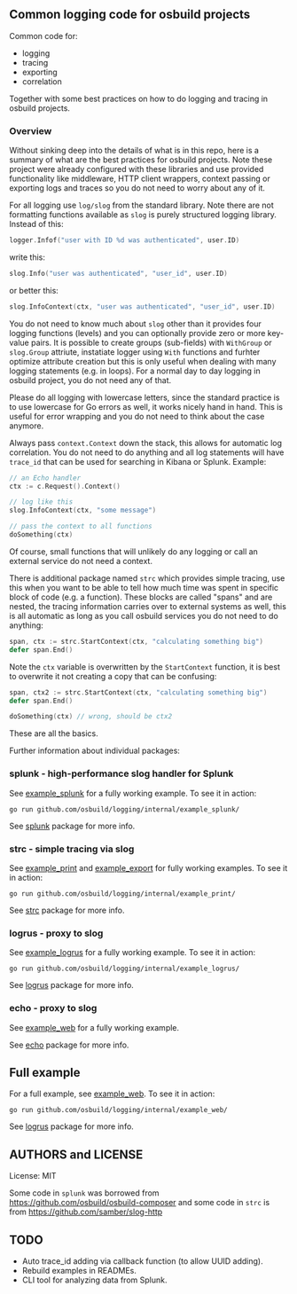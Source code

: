 ## Common logging code for osbuild projects

Common code for:

* logging
* tracing
* exporting
* correlation

Together with some best practices on how to do logging and tracing in osbuild projects.

### Overview

Without sinking deep into the details of what is in this repo, here is a summary of what are the best practices for osbuild projects. Note these project were already configured with these libraries and use provided functionality like middleware, HTTP client wrappers, context passing or exporting logs and traces so you do not need to worry about any of it.

For all logging use `log/slog` from the standard library. Note there are not formatting functions available as `slog` is purely structured logging library. Instead of this:

```go
logger.Infof("user with ID %d was authenticated", user.ID)
```

write this:

```go
slog.Info("user was authenticated", "user_id", user.ID)
```

or better this:

```go
slog.InfoContext(ctx, "user was authenticated", "user_id", user.ID)
```

You do not need to know much about `slog` other than it provides four logging functions (levels) and you can optionally provide zero or more key-value pairs. It is possible to create groups (sub-fields) with `WithGroup` or `slog.Group` attriute, instatiate logger using `With` functions and furhter optimize attribute creation but this is only useful when dealing with many logging statements (e.g. in loops). For a normal day to day logging in osbuild project, you do not need any of that.

Please do all logging with lowercase letters, since the standard practice is to use lowercase for Go errors as well, it works nicely hand in hand. This is useful for error wrapping and you do not need to think about the case anymore.

Always pass `context.Context` down the stack, this allows for automatic log correlation. You do not need to do anything and all log statements will have `trace_id` that can be used for searching in Kibana or Splunk. Example:

```go
// an Echo handler
ctx := c.Request().Context()

// log like this
slog.InfoContext(ctx, "some message")

// pass the context to all functions
doSomething(ctx)
```

Of course, small functions that will unlikely do any logging or call an external service do not need a context.

There is additional package named `strc` which provides simple tracing, use this when you want to be able to tell how much time was spent in specific block of code (e.g. a function). These blocks are called "spans" and are nested, the tracing information carries over to external systems as well, this is all automatic as long as you call osbuild services you do not need to do anything:

```go
span, ctx := strc.StartContext(ctx, "calculating something big")
defer span.End()
```

Note the `ctx` variable is overwritten by the `StartContext` function, it is best to overwrite it not creating a copy that can be confusing:

```go
span, ctx2 := strc.StartContext(ctx, "calculating something big")
defer span.End()

doSomething(ctx) // wrong, should be ctx2
```

These are all the basics.

Further information about individual packages:

### splunk - high-performance slog handler for Splunk

See [example_splunk](internal/example_splunk/main.go) for a fully working example. To see it in action:

```
go run github.com/osbuild/logging/internal/example_splunk/
```

See [splunk](pkg/splunk) package for more info.

### strc - simple tracing via slog

See [example_print](internal/example_print/main.go) and [example_export](internal/example_export/main.go) for fully working examples. To see it in action:

```
go run github.com/osbuild/logging/internal/example_print/
```

See [strc](pkg/strc) package for more info.

### logrus - proxy to slog

See [example_logrus](internal/example_logrus/main.go) for a fully working example. To see it in action:

```
go run github.com/osbuild/logging/internal/example_logrus/
```

See [logrus](pkg/logrus) package for more info.

### echo - proxy to slog

See [example_web](internal/example_web/main.go) for a fully working example.

See [echo](pkg/echo) package for more info.

## Full example

For a full example, see [example_web](internal/example_web/main.go). To see it in action:

```
go run github.com/osbuild/logging/internal/example_web/
```

See [logrus](pkg/logrus) package for more info.

## AUTHORS and LICENSE

License: MIT

Some code in `splunk` was borrowed from https://github.com/osbuild/osbuild-composer and some code in `strc` is from https://github.com/samber/slog-http

## TODO

* Auto trace_id adding via callback function (to allow UUID adding).
* Rebuild examples in READMEs.
* CLI tool for analyzing data from Splunk.
